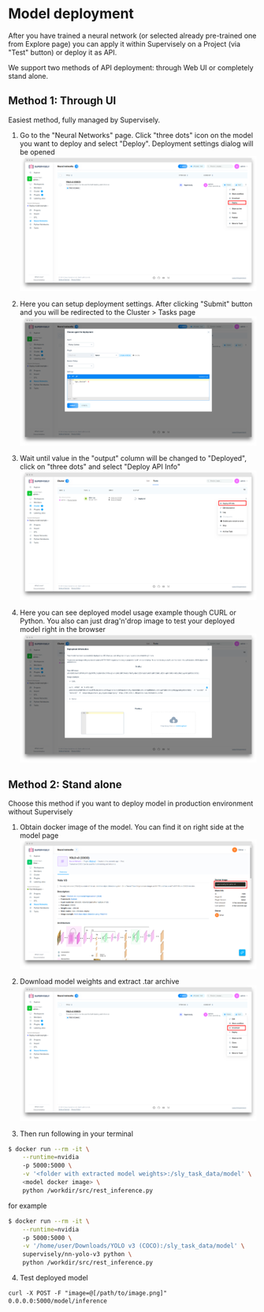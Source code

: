 # Model deployment

After you have trained a neural network (or selected already pre-trained one from Explore page) you can apply it within Supervisely on a Project (via "Test" button) or deploy it as API.

We support two methods of API deployment: through Web UI or completely stand alone.


## Method 1: Through UI

Easiest method, fully managed by Supervisely.

1. Go to the "Neural Networks" page. Click "three dots" icon on the model you want to deploy and select "Deploy". Deployment settings dialog will be opened
![](images/deploy_model_context.png)

2. Here you can setup deployment settings. After clicking "Submit" button and you will be redirected to the Cluster > Tasks page
![](images/deploy_model_settings.png)

3. Wait until value in the "output" column will be changed to "Deployed", click on "three dots" and select "Deploy API Info"
![](images/deploy_model_task_context.png)

4. Here you can see deployed model usage example though CURL or Python. You also can just drag'n'drop image to test your deployed model right in the browser
![](images/deploy_model_task_dialog.png)

## Method 2: Stand alone

Choose this method if you want to deploy model in production environment without Supervisely

1. Obtain docker image of the model. You can find it on right side at the model page
![](images/model_docker_image.png)

2. Download model weights and extract .tar archive
![](images/deploy_model_download.png)

3. Then run following in your terminal

```sh
$ docker run --rm -it \
    --runtime=nvidia
    -p 5000:5000 \
    -v '<folder with extracted model weights>:/sly_task_data/model' \
    <model docker image> \
    python /workdir/src/rest_inference.py
```

for example

```sh
$ docker run --rm -it \
    --runtime=nvidia
    -p 5000:5000 \
    -v '/home/user/Downloads/YOLO v3 (COCO):/sly_task_data/model' \
    supervisely/nn-yolo-v3 python \
    python /workdir/src/rest_inference.py
```


4. Test deployed model

```
curl -X POST -F "image=@[/path/to/image.png]" 0.0.0.0:5000/model/inference
```